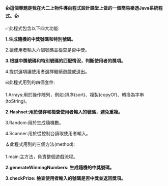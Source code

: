 **👍這個專題是我在大二上物件導向程式設計課堂上做的一個簡易樂透Java系統程式。👍**

✅此程式包含以下四大功能:

**1.生成隨機的中獎號碼和特別號碼。**

2.讓使用者輸入六個號碼並檢查是否中獎。

**3.根據中獎號碼和特別號碼的匹配情況，判斷使用者的獎項。**

4.提供選項讓使用者選擇繼續遊戲或退出。

☑️此程式用到的四個套件:

1.Arrays:用於操作陣列，例如:排序(sort)、複製(copyOf)、轉換為字串(toString)。

**2.Hashset:用於儲存和檢查使用者輸入的號碼，避免重複。**

3.Random:用於生成隨機數。

4.Scanner:用於從控制台讀取使用者輸入。

🪝此程式用到的三個方法(method):

1.main:主方法，負責整個遊戲流程。

**2.generateWinningNumbers: 生成隨機的中獎號碼。**

**3.checkPrize: 檢查使用者輸入的號碼是否中獎並返回獎項。**
